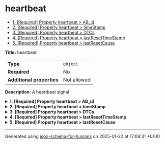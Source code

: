 # heartbeat

- [1. [Required] Property heartbeat > AB_id](#AB_id)
- [2. [Required] Property heartbeat > timeStamp](#timeStamp)
- [3. [Required] Property heartbeat > DTCs](#DTCs)
- [4. [Required] Property heartbeat > lastResetTimeStamp](#lastResetTimeStamp)
- [5. [Required] Property heartbeat > lastResetCause](#lastResetCause)

**Title:** heartbeat

|                           |             |
| ------------------------- | ----------- |
| **Type**                  | `object`    |
| **Required**              | No          |
| **Additional properties** | Not allowed |

**Description:** A heartbeat signal

<details>
<summary>
<strong> <a name="AB_id"></a>1. [Required] Property heartbeat > AB_id</strong>  

</summary>
<blockquote>

|              |           |
| ------------ | --------- |
| **Type**     | `integer` |
| **Required** | Yes       |

**Description:** ID of the AB

| Restrictions |        |
| ------------ | ------ |
| **Minimum**  | &ge; 0 |

</blockquote>
</details>

<details>
<summary>
<strong> <a name="timeStamp"></a>2. [Required] Property heartbeat > timeStamp</strong>  

</summary>
<blockquote>

|              |             |
| ------------ | ----------- |
| **Type**     | `string`    |
| **Required** | Yes         |
| **Format**   | `date-time` |

**Description:** timestamp of the heartbeat in ISO-8601 (UTC)

</blockquote>
</details>

<details>
<summary>
<strong> <a name="DTCs"></a>3. [Required] Property heartbeat > DTCs</strong>  

</summary>
<blockquote>

|              |           |
| ------------ | --------- |
| **Type**     | `integer` |
| **Required** | Yes       |

**Description:** List of DTCs

</blockquote>
</details>

<details>
<summary>
<strong> <a name="lastResetTimeStamp"></a>4. [Required] Property heartbeat > lastResetTimeStamp</strong>  

</summary>
<blockquote>

|              |             |
| ------------ | ----------- |
| **Type**     | `string`    |
| **Required** | Yes         |
| **Format**   | `date-time` |

**Description:** in ISO-8601 (UTC)

</blockquote>
</details>

<details>
<summary>
<strong> <a name="lastResetCause"></a>5. [Required] Property heartbeat > lastResetCause</strong>  

</summary>
<blockquote>

|              |           |
| ------------ | --------- |
| **Type**     | `integer` |
| **Required** | Yes       |

| Restrictions |        |
| ------------ | ------ |
| **Minimum**  | &ge; 0 |

</blockquote>
</details>

----------------------------------------------------------------------------------------------------------------------------
Generated using [json-schema-for-humans](https://github.com/coveooss/json-schema-for-humans) on 2025-01-22 at 17:06:31 +0100